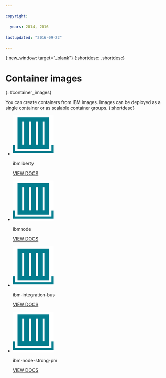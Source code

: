 ```yaml
---

copyright:

  years: 2014, 2016

lastupdated: "2016-09-22"

---
```


{:new_window: target="_blank"}
{:shortdesc: .shortdesc}

# Container images
{: #container_images}

You can create containers from IBM images. Images can be deployed as a single container or as scalable container groups.
{:shortdesc}

<ul class="runtimeIconList">
<li>
<p class="runtimeIcon"><img src="images/container-image_ibm.svg" alt="IBM images"></p>
<p class="runtimeTitle">ibmliberty</p>
<p class="runtimeLink"><a format="html" href="../images/docker_image_ibmliberty/ibmliberty_starter.html " scope="peer">VIEW DOCS</a></p>
</li><li>
<p class="runtimeIcon"><img src="images/container-image_ibm.svg" alt="IBM images"></p>
<p class="runtimeTitle">ibmnode</p>
<p class="runtimeLink"><a format="html" href="../images/docker_image_ibmnode/ibmnode_starter.html " scope="peer">VIEW DOCS</a></p>
</li><li>
<p class="runtimeIcon"><img src="images/container-image_ibm.svg" alt="IBM images"></p>
<p class="runtimeTitle">ibm-integration-bus</p>
<p class="runtimeLink"><a format="html" href="../images/docker_image_iib/ibmiib_starter.html " scope="peer">VIEW DOCS</a></p>
</li><li>
<p class="runtimeIcon"><img src="images/container-image_ibm.svg" alt="IBM images"></p>
<p class="runtimeTitle">ibm-node-strong-pm</p>
<p class="runtimeLink"><a format="html" href="../images/ibmnode_strong_pm/ibmnode-strong-pm_starter.html " scope="peer">VIEW DOCS</a></p>
</li></ul>